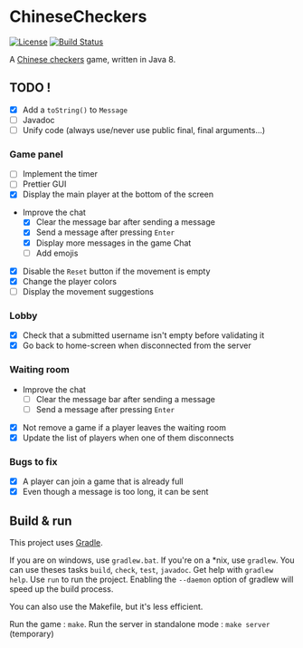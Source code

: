 # ChineseCheckers
[![License](http://img.shields.io/badge/License-MIT-brightgreen.svg)](LICENSE)
[![Build Status](https://travis-ci.org/CopyrightInfringement/ChineseCheckers.svg?branch=master)](https://travis-ci.org/CopyrightInfringement/ChineseCheckers)

A [Chinese checkers](https://en.wikipedia.org/wiki/Chinese_checkers) game, written in Java 8.

## TODO !
- [x] Add a `toString()` to `Message`
- [ ] Javadoc
- [ ] Unify code (always use/never use public final, final arguments...)

### Game panel
- [ ] Implement the timer
- [ ] Prettier GUI
- [x] Display the main player at the bottom of the screen
- Improve the chat
    - [x] Clear the message bar after sending a message
    - [x] Send a message after pressing `Enter`
    - [x] Display more messages in the game Chat
    - [ ] Add emojis
- [x] Disable the `Reset` button if the movement is empty
- [x] Change the player colors
- [ ] Display the movement suggestions

### Lobby
- [x] Check that a submitted username isn't empty before validating it
- [x] Go back to home-screen when disconnected from the server

### Waiting room
- Improve the chat
    - [ ] Clear the message bar after sending a message
    - [ ] Send a message after pressing `Enter`
- [x] Not remove a game if a player leaves the waiting room
- [x] Update the list of players when one of them disconnects

### Bugs to fix
- [x] A player can join a game that is already full
- [x] Even though a message is too long, it can be sent

## Build & run
This project uses [Gradle](https://gradle.org/).  

If you are on windows, use `gradlew.bat`. If you're on a \*nix, use `gradlew`.
You can use theses tasks `build`, `check`, `test`, `javadoc`. Get help with `gradlew help`.
Use `run` to run the project. Enabling the `--daemon` option of gradlew will speed up the build process.

You can also use the Makefile, but it's less efficient.

Run the game : `make`.
Run the server in standalone mode : `make server` (temporary)
